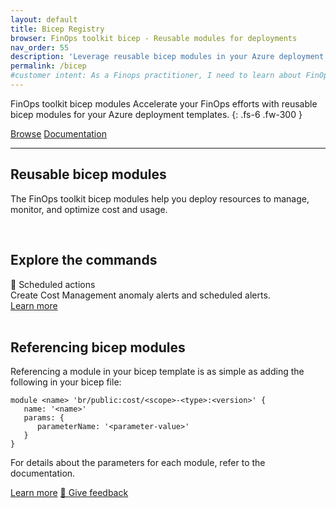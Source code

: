 ```yaml
---
layout: default
title: Bicep Registry
browser: FinOps toolkit bicep - Reusable modules for deployments
nav_order: 55
description: 'Leverage reusable bicep modules in your Azure deployment templates to accelerate your FinOps efforts.'
permalink: /bicep
#customer intent: As a Finops practitioner, I need to learn about FinOps hubs
---
```


<span class="fs-9 d-block mb-4">FinOps toolkit bicep modules</span>
Accelerate your FinOps efforts with reusable bicep modules for your Azure deployment templates.
{: .fs-6 .fw-300 }

<a class="btn btn-primary fs-5 mb-4 mb-md-0 mr-4" href="#deploy">Browse</a>
<a class="btn fs-5 mb-4 mb-md-0 mr-4" target="_blank" href="https://learn.microsoft.com/cloud-computing/finops/toolkit/bicep-registry/modules">Documentation</a>

---

<a name="overview"></a>

## Reusable bicep modules

The FinOps toolkit bicep modules help you deploy resources to manage, monitor, and optimize cost and usage.

<br>

<!--
<div id="whats-new" class="m-0 p-4" style="background-color:#edf; border:solid 1px #609;">
    <h3 class="m-0 mb-4">What's new in February 2025<span class="ftk-version">v0.8</span></h3>
    <p class="mt-2 mb-0">
        February introduced...
    </p>
    <p class="mt-2 mb-0"><a target="_blank" href="https://learn.microsoft.com/cloud-computing/finops/toolkit/changelog">See all changes</a></p>
</div>
-->

<a name="features"></a>

## Explore the commands

<div class="ftk-gallery">
    <div class="ftk-tile">
        <div>📨 Scheduled actions</div>
        <div>Create Cost Management anomaly alerts and scheduled alerts.</div>
        <a class="btn mb-4 mb-md-0 mr-4" target="_blank" href="https://learn.microsoft.com/cloud-computing/finops/toolkit/bicep-registry/scheduled-actions">Learn more</a>
    </div>
</div>

<br>

<a name="deploy"></a>
<a name="download"></a>
<a name="install"></a>
<a name="docs"></a>

## Referencing bicep modules

Referencing a module in your bicep template is as simple as adding the following in your bicep file:

```bicep
module <name> 'br/public:cost/<scope>-<type>:<version>' {
   name: '<name>'
   params: {
      parameterName: '<parameter-value>'
   }
}
```

For details about the parameters for each module, refer to the documentation.

<a class="btn mt-2 mb-4 mb-md-0 mr-4" target="_blank" href="https://learn.microsoft.com/cloud-computing/finops/toolkit/bicep-registry/modules">Learn more</a>
<a class="btn mb-4 mb-md-0 mr-4" target="_blank" href="https://portal.azure.com/#view/HubsExtension/InProductFeedbackBlade/extensionName/FinOpsToolkit/cesQuestion/How%20easy%20or%20hard%20is%20it%20to%20use%20FinOps%20toolkit%20bicep%20modules%3F/cvaQuestion/How%20valuable%20are%20FinOps%20toolkit%20bicep%20modules%3F/surveyId/FTK0.8/bladeName/Bicep/featureName/Marketing.Docs">💜 Give feedback</a>

<br>

